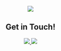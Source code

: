 
<p align="center">
  <img src="https://github.com/user-attachments/assets/888e86d7-855e-4b7d-b52e-ef60907d2170"/>
</p>

<div align="center">
    <h2>Get in Touch!</h2>
    <a href="https://github.com/ente0">
        <img src="https://img.shields.io/badge/GitHub-100000?style=for-the-badge&logo=github&logoColor=white">
    </a>
    <a href="https://www.linkedin.com/in/alex-adornetto-266b45182/">
        <img src="https://img.shields.io/badge/LinkedIn-0077B5?style=for-the-badge&logo=linkedin&logoColor=black">
    </a>
</div>


